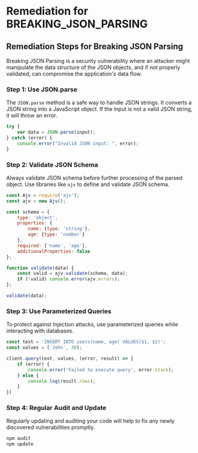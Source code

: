 # Remediation for BREAKING_JSON_PARSING

## Remediation Steps for Breaking JSON Parsing
Breaking JSON Parsing is a security vulnerability where an attacker might manipulate the data structure of the JSON objects, and if not properly validated, can compromise the application's data flow.

### Step 1: Use JSON.parse
The `JSON.parse` method is a safe way to handle JSON strings. It converts a JSON string into a JavaScript object. If the input is not a valid JSON string, it will throw an error.

```javascript
try {
    var data = JSON.parse(input);
} catch (error) {
    console.error("Invalid JSON input: ", error);
}
```
### Step 2: Validate JSON Schema
Always validate JSON schema before further processing of the parsed object.
Use libraries like `ajv` to define and validate JSON schema.

```javascript
const Ajv = require('ajv');
const ajv = new Ajv();

const schema = {
    type: 'object',
    properties: {
        name: {type: 'string'},
        age: {type: 'number'}
    },
    required: ['name', 'age'],
    additionalProperties: false
};

function validate(data) {
    const valid = ajv.validate(schema, data);
    if (!valid) console.error(ajv.errors);
};

validate(data);
```
### Step 3: Use Parameterized Queries
To protect against Injection attacks, use parameterized queries while interacting with databases.

```javascript
const text = 'INSERT INTO users(name, age) VALUES($1, $2)';
const values = ['John', 30];

client.query(text, values, (error, result) => {
    if (error) {
        console.error('Failed to execute query', error.stack);
    } else {
        console.log(result.rows);
    }
})
```
### Step 4: Regular Audit and Update
Regularly updating and auditing your code will help to fix any newly discovered vulnerabilities promptly.

```bash
npm audit
npm update
```